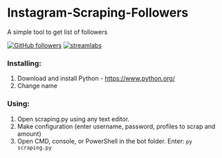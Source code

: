 # Instagram-Scraping-Followers
A simple tool to get list of followers

[![GitHub followers](https://img.shields.io/github/followers/Gunthersuper?label=Follow&style=social)](https://github.com/Gunthersuper)
[![streamlabs](https://img.shields.io/badge/Donate-%241-red)](https://streamlabs.com/gunther2/tip)

### Installing:
1. Download and install Python - https://www.python.org/
2. Change name

### Using:
1. Open scraping.py using any text editor.
2. Make configuration (enter username, password, profiles to scrap and amount)
3. Open CMD, console, or PowerShell in the bot folder. Enter: `py scraping.py`
